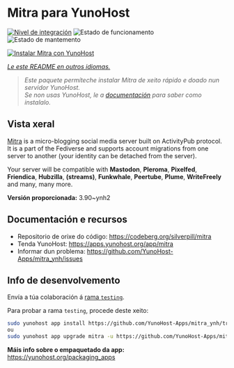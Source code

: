 <!--
NOTA: Este README foi creado automáticamente por <https://github.com/YunoHost/apps/tree/master/tools/readme_generator>
NON debe editarse manualmente.
-->

# Mitra para YunoHost

[![Nivel de integración](https://dash.yunohost.org/integration/mitra.svg)](https://ci-apps.yunohost.org/ci/apps/mitra/) ![Estado de funcionamento](https://ci-apps.yunohost.org/ci/badges/mitra.status.svg) ![Estado de mantemento](https://ci-apps.yunohost.org/ci/badges/mitra.maintain.svg)

[![Instalar Mitra con YunoHost](https://install-app.yunohost.org/install-with-yunohost.svg)](https://install-app.yunohost.org/?app=mitra)

*[Le este README en outros idiomas.](./ALL_README.md)*

> *Este paquete permíteche instalar Mitra de xeito rápido e doado nun servidor YunoHost.*  
> *Se non usas YunoHost, le a [documentación](https://yunohost.org/install) para saber como instalalo.*

## Vista xeral

[Mitra](https://codeberg.org/silverpill/mitra) is a micro-blogging social media server built on ActivityPub protocol. It is a part of the Fediverse and supports account migrations from one server to another (your identity can be detached from the server).

Your server will be compatible with **Mastodon**, **Pleroma**, **Pixelfed**, **Friendica**, **Hubzilla**, **(streams)**, **Funkwhale**, **Peertube**, **Plume**, **WriteFreely** and many, many more.


**Versión proporcionada:** 3.90~ynh2
## Documentación e recursos

- Repositorio de orixe do código: <https://codeberg.org/silverpill/mitra>
- Tenda YunoHost: <https://apps.yunohost.org/app/mitra>
- Informar dun problema: <https://github.com/YunoHost-Apps/mitra_ynh/issues>

## Info de desenvolvemento

Envía a túa colaboración á [rama `testing`](https://github.com/YunoHost-Apps/mitra_ynh/tree/testing).

Para probar a rama `testing`, procede deste xeito:

```bash
sudo yunohost app install https://github.com/YunoHost-Apps/mitra_ynh/tree/testing --debug
ou
sudo yunohost app upgrade mitra -u https://github.com/YunoHost-Apps/mitra_ynh/tree/testing --debug
```

**Máis info sobre o empaquetado da app:** <https://yunohost.org/packaging_apps>
